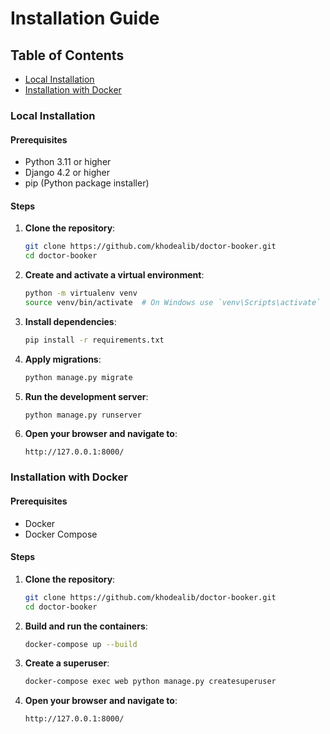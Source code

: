 # Installation Guide

## Table of Contents

- [Local Installation](#local-installation)
- [Installation with Docker](#installation-with-docker)

### Local Installation

#### Prerequisites

- Python 3.11 or higher
- Django 4.2 or higher
- pip (Python package installer)

#### Steps

1. **Clone the repository**:

   ```bash
   git clone https://github.com/khodealib/doctor-booker.git
   cd doctor-booker
   ```

2. **Create and activate a virtual environment**:

   ```bash
   python -m virtualenv venv
   source venv/bin/activate  # On Windows use `venv\Scripts\activate`
   ```

3. **Install dependencies**:

   ```bash
   pip install -r requirements.txt
   ```

4. **Apply migrations**:

   ```bash
   python manage.py migrate
   ```

5. **Run the development server**:

   ```bash
   python manage.py runserver
   ```

6. **Open your browser and navigate to**:
   ```
   http://127.0.0.1:8000/
   ```

### Installation with Docker

#### Prerequisites

- Docker
- Docker Compose

#### Steps

1. **Clone the repository**:

   ```bash
   git clone https://github.com/khodealib/doctor-booker.git
   cd doctor-booker
   ```

2. **Build and run the containers**:

   ```bash
   docker-compose up --build
   ```

3. **Create a superuser**:

   ```bash
   docker-compose exec web python manage.py createsuperuser
   ```

4. **Open your browser and navigate to**:
   ```
   http://127.0.0.1:8000/
   ```
